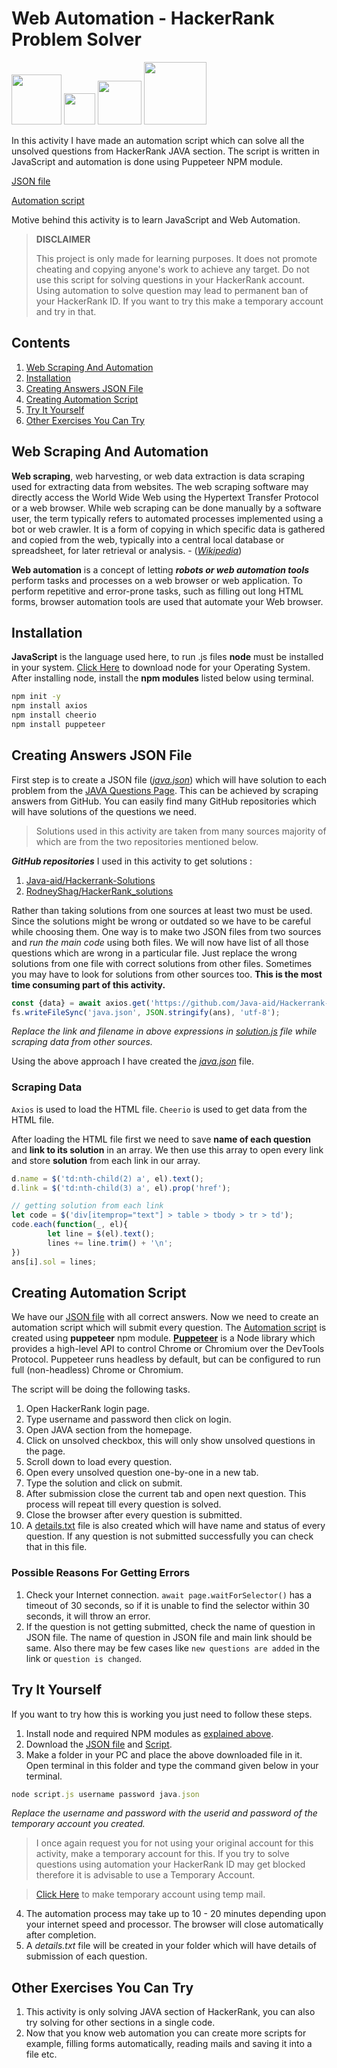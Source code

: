 # Web Automation - HackerRank Problem Solver

<img src="https://user-images.githubusercontent.com/89251393/137632878-c1922c94-ffdf-4b10-b401-82f014097708.png" width="80"/>  <img src="https://user-images.githubusercontent.com/89251393/137633064-51443d8b-1e2e-4f6d-8612-aeddcdfe3b4f.png" width="50"/>  <img src="https://user-images.githubusercontent.com/89251393/137633513-09436b0b-fafb-4efb-8a62-b03a1d3f8e1d.png" width="70"/> <img src="https://user-images.githubusercontent.com/89251393/137633548-8c3ddff2-1eb7-4672-9054-6803404eeb6f.png" width="100"/>



In this activity I have made an automation script which can solve all the unsolved questions from HackerRank JAVA section. The script is written in JavaScript and automation is done using Puppeteer NPM module.

[JSON file](https://github.com/madhur3u/JavaScript/blob/main/Web%20Automation/HackerRank%20Java/java.json)

[Automation script](https://github.com/madhur3u/JavaScript/blob/main/Web%20Automation/HackerRank%20Java/script.js)

Motive behind this activity is to learn JavaScript and Web Automation.

> **DISCLAIMER**
> 
> This project is only made for learning purposes. It does not promote cheating and copying anyone's work to achieve any target. Do not use this script for solving questions in your HackerRank account. Using automation to solve question may lead to permanent ban of your HackerRank ID. If you want to try this make a temporary account and try in that.

## Contents

1.  [Web Scraping And Automation](https://github.com/madhur3u/JavaScript/blob/main/Web%20Automation/HackerRank%20Java#web-scraping-and-automation)
2.  [Installation](https://github.com/madhur3u/JavaScript/blob/main/Web%20Automation/HackerRank%20Java#installation)
3.  [Creating Answers JSON File](https://github.com/madhur3u/JavaScript/blob/main/Web%20Automation/HackerRank%20Java#creating-answers-json-file)
4.  [Creating Automation Script](https://github.com/madhur3u/JavaScript/blob/main/Web%20Automation/HackerRank%20Java#creating-automation-script)
5.  [Try It Yourself](https://github.com/madhur3u/JavaScript/blob/main/Web%20Automation/HackerRank%20Java#try-it-yourself)
6.  [Other Exercises You Can Try](https://github.com/madhur3u/JavaScript/blob/main/Web%20Automation/HackerRank%20Java#other-exercises-you-can-try)

## Web Scraping And Automation

**Web scraping**, web harvesting, or web data extraction is data scraping used for extracting data from websites. The web scraping software may directly access the World Wide Web using the Hypertext Transfer Protocol or a web browser. While web scraping can be done manually by a software user, the term typically refers to automated processes implemented using a bot or web crawler. It is a form of copying in which specific data is gathered and copied from the web, typically into a central local database or spreadsheet, for later retrieval or analysis. - ([*Wikipedia*](https://en.wikipedia.org/wiki/Web_scraping))

**Web automation** is a concept of letting ***robots or web automation tools*** perform tasks and processes on a web browser or web application. To perform repetitive and error-prone tasks, such as filling out long HTML forms, browser automation tools are used that automate your Web browser.

## Installation

**JavaScript** is the language used here, to run .js files **node** must be installed in your system. [Click Here](https://nodejs.org/en/download/) to download node for your Operating System.
After installing node, install the **npm modules** listed below using terminal.

```bash
npm init -y
npm install axios
npm install cheerio
npm install puppeteer
```

## Creating Answers JSON File

First step is to create a JSON file ([*java.json*](https://github.com/madhur3u/JavaScript/blob/main/Web%20Automation/HackerRank%20Java/java.json)) which will have solution to each problem from the [JAVA Questions Page](https://www.hackerrank.com/domains/java). This can be achieved by scraping answers from GitHub. You can easily find many GitHub repositories which will have solutions of the questions we need.

> Solutions used in this activity are taken from many sources majority of which are from the two repositories mentioned below.

***GitHub repositories*** I used in this activity to get solutions :

1.  [Java-aid/Hackerrank-Solutions](https://github.com/Java-aid/Hackerrank-Solutions)
2.  [RodneyShag/HackerRank_solutions](https://github.com/RodneyShag/HackerRank_solutions)

Rather than taking solutions from one sources at least two must be used. Since the solutions might be wrong or outdated so we have to be careful while choosing them.
One way is to make two JSON files from two sources and *run the main code* using both files. We will now have list of all those questions which are wrong in a particular file. Just replace the wrong solutions from one file with correct solutions from other files. Sometimes you may have to look for solutions from other sources too. **This is the most time consuming part of this activity.**

```javascript
const {data} = await axios.get('https://github.com/Java-aid/Hackerrank-Solutions#java');
fs.writeFileSync('java.json', JSON.stringify(ans), 'utf-8');
```

*Replace the link and filename in above expressions in [solution.js](https://github.com/madhur3u/JavaScript/blob/main/Web%20Automation/HackerRank%20Java/solution.js) file while scraping data from other sources.*

Using the above approach I have created the [*java.json*](https://github.com/madhur3u/JavaScript/blob/main/Web%20Automation/HackerRank%20Java/java.json) file.

### Scraping Data

`Axios` is used to load the HTML file.
`Cheerio` is used to get data from the HTML file.

After loading the HTML file first we need to save **name of each question** and **link to its solution** in an array. We then use this array to open every link and store **solution** from each link in our array.

```javascript
d.name = $('td:nth-child(2) a', el).text();
d.link = $('td:nth-child(3) a', el).prop('href');

// getting solution from each link
let code = $('div[itemprop="text"] > table > tbody > tr > td');
code.each(function(_, el){
        let line = $(el).text();
        lines += line.trim() + '\n';
})
ans[i].sol = lines;
```

## Creating Automation Script

We have our [JSON file](https://github.com/madhur3u/JavaScript/blob/main/Web%20Automation/HackerRank%20Java/java.json) with all correct answers. Now we need to create an automation script which will submit every question. The [Automation script](https://github.com/madhur3u/JavaScript/blob/main/Web%20Automation/HackerRank%20Java/script.js) is created using **puppeteer** npm module.
[**Puppeteer**](https://github.com/puppeteer/puppeteer) is a Node library which provides a high-level API to control Chrome or Chromium over the DevTools Protocol. Puppeteer runs headless by default, but can be configured to run full (non-headless) Chrome or Chromium.

The script will be doing the following tasks.

1.  Open HackerRank login page.
2.  Type username and password then click on login.
3.  Open JAVA section from the homepage.
4.  Click on unsolved checkbox, this will only show unsolved questions in the page.
5.  Scroll down to load every question.
6.  Open every unsolved question one-by-one in a new tab.
7.  Type the solution and click on submit.
8.  After submission close the current tab and open next question. This process will repeat till every question is solved.
9.  Close the browser after every question is submitted.
10. A [details.txt]() file is also created which will have name and status of every question. If any question is not submitted successfully you can check that in this file.

### Possible Reasons For Getting Errors

1.  Check your Internet connection. `await page.waitForSelector()` has a timeout of 30 seconds, so if it is unable to find the selector within 30 seconds, it will throw an error.
2.  If the question is not getting submitted, check the name of question in JSON file. The name of question in JSON file and main link should be same. Also there may be few cases like `new questions are added` in the link or `question is changed`.

## Try It Yourself

If you want to try how this is working you just need to follow these steps.

1.  Install node and required NPM modules as [explained above](https://github.com/madhur3u/JavaScript/blob/main/Web%20Automation/HackerRank%20Java#installation).
2.  Download the [JSON file](https://github.com/madhur3u/JavaScript/blob/main/Web%20Automation/HackerRank%20Java/java.json) and [Script](https://github.com/madhur3u/JavaScript/blob/main/Web%20Automation/HackerRank%20Java/script.js).
3.  Make a folder in your PC and place the above downloaded file in it. Open terminal in this folder and type the command given below in your terminal.

```javascript
node script.js username password java.json
```

*Replace the username and password with the userid and password of the temporary account you created.*

> I once again request you for not using your original account for this activity, make a temporary account for this. If you try to solve questions using automation your HackerRank ID may get blocked therefore it is advisable to use a Temporary Account.

> [Click Here](https://temp-mail.org/en/) to make temporary account using temp mail.

4.  The automation process may take up to 10 - 20 minutes depending upon your internet speed and processor. The browser will close automatically after completion.
5.  A *details.txt* file will be created in your folder which will have details of submission of each question.

## Other Exercises You Can Try

1.  This activity is only solving JAVA section of HackerRank, you can also try solving for other sections in a single code.
2.  Now that you know web automation you can create more scripts for example, filling forms automatically, reading mails and saving it into a file etc.
